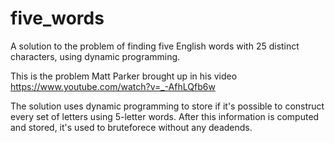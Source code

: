 # five_words
A solution to the problem of finding five English words with 25 distinct characters, using dynamic programming.

This is the problem Matt Parker brought up in his video https://www.youtube.com/watch?v=_-AfhLQfb6w

The solution uses dynamic programming to store if it's possible to construct every set of letters using 5-letter words.
After this information is computed and stored, it's used to bruteforece without any deadends.
